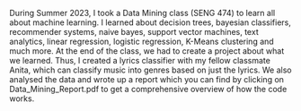 During Summer 2023, I took a Data Mining class (SENG 474) to learn all about machine learning. I learned about decision trees, bayesian classifiers, recommender systems, naive bayes, support vector machines, text analytics, linear regression, logistic regression, K-Means clustering and much more. At the end of the class, we had to create a project about what we learned. Thus, I created a lyrics classifier with my fellow classmate Anita, which can classify music into genres based on just the lyrics. We also analysed the data and wrote up a report which you can find by clicking on Data_Mining_Report.pdf to get a comprehensive overview of how the code works.
